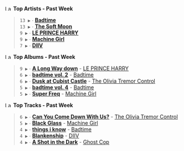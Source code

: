 <!--START_LASTFM_ARTISTS:{"period": "7day", "rows": 5}-->
<a href="https://last.fm" target="_blank"><img src="https://user-images.githubusercontent.com/17434202/215290617-e793598d-d7c9-428f-9975-156db1ba89cc.svg" alt="Last.fm Logo" width="18" height="13"/></a> **Top Artists - Past Week**

> `13 ▶️` ∙ **[Badtime](https://www.last.fm/music/Badtime)**<br/>
> `13 ▶️` ∙ **[The Soft Moon](https://www.last.fm/music/The+Soft+Moon)**<br/>
> `9 ▶️` ∙ **[LE PRINCE HARRY](https://www.last.fm/music/LE+PRINCE+HARRY)**<br/>
> `9 ▶️` ∙ **[Machine Girl](https://www.last.fm/music/Machine+Girl)**<br/>
> `7 ▶️` ∙ **[DIIV](https://www.last.fm/music/DIIV)**<br/>
<!--END_LASTFM_ARTISTS-->

<!--START_LASTFM_ALBUMS:{"period": "7day", "rows": 5}-->
<a href="https://last.fm" target="_blank"><img src="https://user-images.githubusercontent.com/17434202/215290617-e793598d-d7c9-428f-9975-156db1ba89cc.svg" alt="Last.fm Logo" width="18" height="13"/></a> **Top Albums - Past Week**

> `9 ▶️` ∙ **[A Long Way down](https://www.last.fm/music/LE+PRINCE+HARRY/A+Long+Way+down)** - [LE PRINCE HARRY](https://www.last.fm/music/LE+PRINCE+HARRY)<br/>
> `6 ▶️` ∙ **[badtime vol. 2](https://www.last.fm/music/Badtime/badtime+vol.+2)** - [Badtime](https://www.last.fm/music/Badtime)<br/>
> `6 ▶️` ∙ **[Dusk at Cubist Castle](https://www.last.fm/music/The+Olivia+Tremor+Control/Dusk+at+Cubist+Castle)** - [The Olivia Tremor Control](https://www.last.fm/music/The+Olivia+Tremor+Control)<br/>
> `5 ▶️` ∙ **[badtime vol. 4](https://www.last.fm/music/Badtime/badtime+vol.+4)** - [Badtime](https://www.last.fm/music/Badtime)<br/>
> `5 ▶️` ∙ **[Super Freq](https://www.last.fm/music/Machine+Girl/Super+Freq)** - [Machine Girl](https://www.last.fm/music/Machine+Girl)<br/>
<!--END_LASTFM_ALBUMS-->

<!--START_LASTFM_TRACKS:{"period": "7day", "rows": 5}-->
<a href="https://last.fm" target="_blank"><img src="https://user-images.githubusercontent.com/17434202/215290617-e793598d-d7c9-428f-9975-156db1ba89cc.svg" alt="Last.fm Logo" width="18" height="13"/></a> **Top Tracks - Past Week**

> `6 ▶️` ∙ **[Can You Come Down With Us?](https://www.last.fm/music/The+Olivia+Tremor+Control/_/Can+You+Come+Down+With+Us%3F)** - [The Olivia Tremor Control](https://www.last.fm/music/The+Olivia+Tremor+Control)<br/>
> `5 ▶️` ∙ **[Black Glass](https://www.last.fm/music/Machine+Girl/_/Black+Glass)** - [Machine Girl](https://www.last.fm/music/Machine+Girl)<br/>
> `4 ▶️` ∙ **[things i know](https://www.last.fm/music/Badtime/_/things+i+know)** - [Badtime](https://www.last.fm/music/Badtime)<br/>
> `4 ▶️` ∙ **[Blankenship](https://www.last.fm/music/DIIV/_/Blankenship)** - [DIIV](https://www.last.fm/music/DIIV)<br/>
> `4 ▶️` ∙ **[A Shot in the Dark](https://www.last.fm/music/Ghost+Cop/_/A+Shot+in+the+Dark)** - [Ghost Cop](https://www.last.fm/music/Ghost+Cop)<br/>
<!--END_LASTFM_TRACKS-->